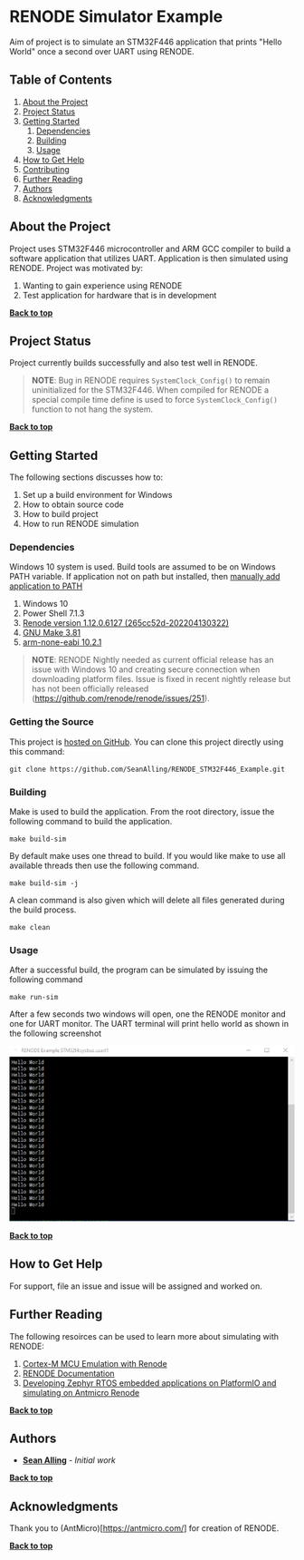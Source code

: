 # RENODE Simulator Example

Aim of project is to simulate an STM32F446 application that prints "Hello World" once a second over UART using RENODE.

## Table of Contents

1. [About the Project](#about-the-project)
1. [Project Status](#project-status)
1. [Getting Started](#getting-started)
    1. [Dependencies](#dependencies)
    1. [Building](#building)
    1. [Usage](#usage)
1. [How to Get Help](#how-to-get-help)
1. [Contributing](#contributing)
1. [Further Reading](#further-reading)
1. [Authors](#authors)
1. [Acknowledgments](#acknowledgements)

## About the Project

Project uses STM32F446 microcontroller and ARM GCC compiler to build a software application that utilizes UART. Application is then simulated using RENODE. Project was motivated by:
1. Wanting to gain experience using RENODE
2. Test application for hardware that is in development




**[Back to top](#table-of-contents)**

## Project Status

Project currently builds successfully and also test well in RENODE.


> **NOTE**: 
>Bug in RENODE requires `SystemClock_Config()` to remain uninitialized for the STM32F446. When compiled for RENODE a special compile time define is used to force `SystemClock_Config()` function to not hang the system.

**[Back to top](#table-of-contents)**

## Getting Started

The following sections discusses how to:
1. Set up a build environment for Windows
2. How to obtain source code
3. How to build project
4. How to run RENODE simulation

### Dependencies

Windows 10 system is used. Build tools are assumed to be on Windows PATH variable. If application not on path but installed, then [manually add application to PATH](https://helpdeskgeek.com/windows-10/add-windows-path-environment-variable/)


1. Windows 10
1. Power Shell 7.1.3
1. [Renode version 1.12.0.6127 (265cc52d-202204130322)](https://dl.antmicro.com/projects/renode/builds/renode_1.12.0+20220413git265cc52d.msi)
1. [GNU Make 3.81](http://gnuwin32.sourceforge.net/packages/make.htm)
1. [arm-none-eabi 10.2.1](https://developer.arm.com/tools-and-software/open-source-software/developer-tools/gnu-toolchain/gnu-a/downloads/10-2-2020-11)


> **NOTE**: 
> RENODE Nightly needed as current official release has an issue with Windows 10 and creating secure connection when downloading platform files. Issue is fixed in recent nightly release but has not been officially released (https://github.com/renode/renode/issues/251).


### Getting the Source

This project is [hosted on GitHub](https://github.com/SeanAlling/RENODE_STM32F446_Example). You can clone this project directly using this command:

```
git clone https://github.com/SeanAlling/RENODE_STM32F446_Example.git
```

### Building

Make is used to build the application. From the root directory, issue the following command to build the application.

```
make build-sim
```

By default make uses one thread to build. If you would like make to use all available threads then use the following command. 

```
make build-sim -j
```

A clean command is also given which will delete all files generated during the build process. 

```
make clean
```

### Usage

After a successful build, the program can be simulated by issuing the following command

```
make run-sim
```

After a few seconds two windows will open, one the RENODE monitor and one for UART monitor. The UART terminal will print hello world as shown in the following screenshot

![Hello World](Resources/Images/Running.png)

**[Back to top](#table-of-contents)**

## How to Get Help

For support, file an issue and issue will be assigned and worked on.

## Further Reading

The following resoirces can be used to learn more about simulating with RENODE:

1. [Cortex-M MCU Emulation with Renode](https://interrupt.memfault.com/blog/intro-to-renode)
2. [RENODE Documentation](https://renode.readthedocs.io/en/latest/)
3. [Developing Zephyr RTOS embedded applications on PlatformIO and simulating on Antmicro Renode](https://www.zephyrproject.org/developing-zephyr-rtos-embedded-applications-on-platformio-and-simulating-on-antmicro-renode/)

**[Back to top](#table-of-contents)**

## Authors

* **[Sean Alling](https://github.com/SeanAlling/n)** - *Initial work*

**[Back to top](#table-of-contents)**

## Acknowledgments

Thank you to (AntMicro)[https://antmicro.com/] for creation of RENODE. 

**[Back to top](#table-of-contents)**
